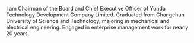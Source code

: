 I am Chairman of the Board and Chief Executive Officer of Yunda Technology Development Company Limited. Graduated from Changchun University of Science and Technology, majoring in mechanical and electrical engineering. Engaged in enterprise management work for nearly 20 years.
